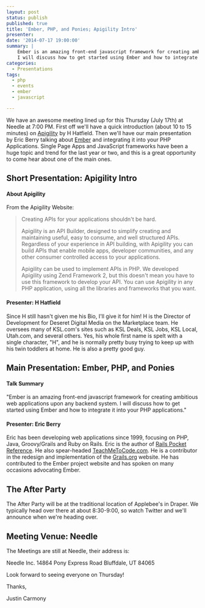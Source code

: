 ```yaml
---
layout: post
status: publish
published: true
title: 'Ember, PHP, and Ponies; Apigility Intro'
presenter: 
date: '2014-07-17 19:00:00'
summary: |
    Ember is an amazing front-end javascript framework for creating ambitious web applications upon any backend system.
    I will discuss how to get started using Ember and how to integrate it into your PHP applications.
categories:
  - Presentations
tags:
  - php
  - events
  - ember
  - javascript

---
```

We have an awesome meeting lined up for this Thursday (July 17th) at Needle at 7:00 PM. First off we'll have a quick
introduction (about 10 to 15 minutes) on <a href="https://apigility.org/">Apigility</a> by H Hatfield. Then we'll have our
main presentation by Eric Berry talking about <a href="http://emberjs.com/">Ember</a> and integrating it into your PHP
Applications. Single Page Apps and JavaScript frameworks have been a huge
topic and trend for the last year or two, and this is a great opportunity to come hear about one of the main ones.

## Short Presentation: Apigility Intro

#### About Apigility

From the Apigility Website:

> Creating APIs for your applications shouldn't be hard.
>
> Apigility is an API Builder, designed to simplify creating and maintaining useful, easy to consume, and well
> structured APIs. Regardless of your experience in API building, with Apigility you can build APIs that enable
> mobile apps, developer communities, and any other consumer controlled access to your applications.
>
> Apigility can be used to implement APIs in PHP. We developed Apigility using Zend Framework 2, but this doesn't
> mean you have to use this framework to develop your API. You can use Apigility in any PHP application, using all
> the libraries and frameworks that you want.

#### Presenter: H Hatfield

Since H still hasn't given me his Bio, I'll give it for him! H is the Director of Development for Deseret Digital Media
on the Marketplace team. He oversees many of KSL.com's sites such as KSL Deals, KSL Jobs, KSL Local, Utah.com, and
several others. Yes, his whole first name is spelt with a single character, "H", and he is normally pretty busy trying
to keep up with his twin toddlers at home. He is also a pretty good guy.

## Main Presentation: Ember, PHP, and Ponies

#### Talk Summary

"Ember is an amazing front-end javascript framework for creating ambitious web applications upon any backend system.
I will discuss how to get started using Ember and how to integrate it into your PHP applications."

#### Presenter: Eric Berry

Eric has been developing web applications since 1999, focusing on PHP, Java, Groovy/Grails and Ruby on Rails. Eric is
the author of <a href="http://oreilly.com/catalog/9780596520700/">Rails Pocket Reference</a>. He also spear-headed
<a href="http://teachmetocode.com/articles/the-teachmetocode-story/">TeachMeToCode.com</a>. He is a contributor in the
redesign and implementation of the <a href="http://www.grails.org/">Grails.org</a> website. He has contributed to the
Ember project website and has spoken on many occasions advocating Ember.


## The After Party

The After Party will be at the traditional location of Applebee's in Draper. We typically head over there at about
8:30-9:00, so watch Twitter and we'll announce when we're heading over.

## Meeting Venue: Needle

The Meetings are still at Needle, their address is:

Needle Inc.
14864 Pony Express Road
Bluffdale, UT 84065

Look forward to seeing everyone on Thursday!

Thanks,

Justin Carmony